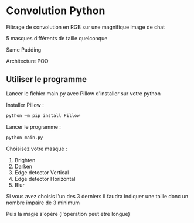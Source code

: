 # Convolution Python
Filtrage de convolution en RGB sur une magnifique image de chat

5 masques différents de taille quelconque

Same Padding

Architecture POO

## Utiliser le programme
Lancer le fichier main.py avec Pillow d'installer sur votre python

Installer Pillow :
```python
python –m pip install Pillow
```

Lancer le programme :
```python
python main.py
```

Choisisez votre masque :
1. Brighten
2. Darken
3. Edge detector Vertical
4. Edge detector Horizontal
5. Blur

Si vous avez choisis l'un des 3 derniers il faudra indiquer une taille
donc un nombre impaire de 3 minimum

Puis la magie s'opère (l'opération peut etre longue)
